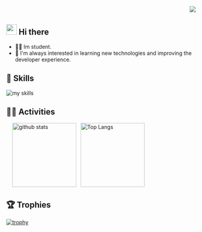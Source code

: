 <div align="right">
  <img src="https://komarev.com/ghpvc/?username=Yama1109" />
</div>


## <img src="https://media.giphy.com/media/hvRJCLFzcasrR4ia7z/giphy.gif" width="28"> Hi there

- 🧑‍💻 Im student.
- 🌱 I'm always interested in learning new technologies and improving the developer experience.


## 🌱 Skills
<img alt="my skills" src="https://skillicons.dev/icons?theme=dark&perline=7&i=python,fastapi,nodejs,typescript,docker,aws,gcp,postgresql,redis" />
<br>


## 🏃‍♀️ Activities
<div align="left"> 
  <img alt="github stats" height="170px" src="https://github-readme-stats.vercel.app/api?username=Yama1109&theme=vue-dark&layout=compact&show_icons=true&count_private=true" />
  <img alt="Top Langs" height="170px" src="https://github-readme-stats.vercel.app/api/top-langs/?username=Yama1109&theme=vue-dark&layout=compact&count_private=true" />
</div>


## 🏆 Trophies
[![trophy](https://github-profile-trophy.vercel.app/?username=Yama1109)](https://github.com/ryo-ma/github-profile-trophy)
